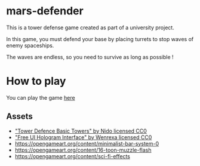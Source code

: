# mars-defender
This is a tower defense game created as part of a university project.

In this game, you must defend your base by placing turrets to stop waves of enemy spaceships.

The waves are endless, so you need to survive as long as possible !

# How to play
You can play the game [here](https://doori4n.github.io/mars-defender/)

## Assets
- ["Tower Defence Basic Towers" by Nido licensed CC0](https://opengameart.org/node/114170)
- ["Free UI Hologram Interface" by Wenrexa licensed CC0](https://opengameart.org/content/free-ui-hologram-interface)
- https://opengameart.org/content/minimalist-bar-system-0
- https://opengameart.org/content/16-toon-muzzle-flash
- https://opengameart.org/content/sci-fi-effects
